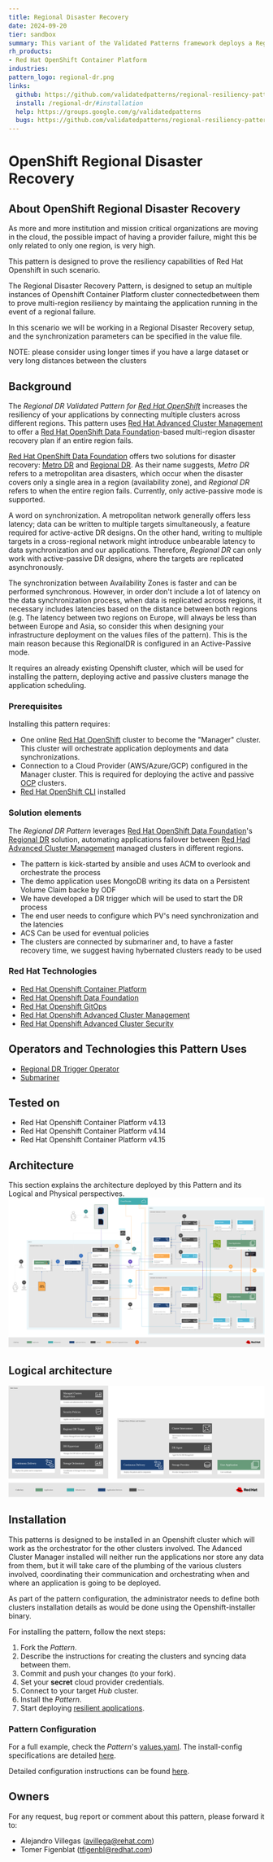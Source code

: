 ```yaml
---
title: Regional Disaster Recovery
date: 2024-09-20
tier: sandbox
summary: This variant of the Validated Patterns framework deploys a Regional Disaster Recovery Setup across multiple different regions
rh_products:
- Red Hat OpenShift Container Platform
industries:
pattern_logo: regional-dr.png
links:
  github: https://github.com/validatedpatterns/regional-resiliency-pattern
  install: /regional-dr/#installation
  help: https://groups.google.com/g/validatedpatterns
  bugs: https://github.com/validatedpatterns/regional-resiliency-pattern/issues
---
```


# OpenShift Regional Disaster Recovery

## About OpenShift Regional Disaster Recovery

As more and more institution and mission critical organizations are moving 
in the cloud, the possible impact of having a provider failure, might this be
only related to only one region, is very high.

This pattern is designed to prove the resiliency capabilities of Red Hat Openshift 
in such scenario. 

The Regional Disaster Recovery Pattern, is designed to setup an multiple instances 
of Openshift Container Platform cluster connectedbetween them to prove multi-region 
resiliency by maintaing the application running in the event of a regional failure. 

In this scenario we will be working in a  Regional Disaster Recovery setup, and the 
synchronization parameters can be specified in the value file. 

NOTE: please consider using longer times if you have a large dataset or very long 
distances between the clusters

## Background

The _Regional DR Validated Pattern for [Red Hat OpenShift][ocp]_ increases the resiliency
of your applications by connecting multiple clusters across different regions. This pattern
uses [Red Hat Advanced Cluster Management][acm] to offer a
[Red Hat OpenShift Data Foundation][odf]-based multi-region disaster recovery plan if an
entire region fails.

[Red Hat OpenShift Data Foundation][odf] offers two solutions for disaster
recovery: [Metro DR][mdr] and [Regional DR][rdr]. As their name suggests, _Metro
DR_ refers to a metropolitan area disasters, which occur when the disaster
covers only a single area in a region (availability zone), and _Regional DR_
refers to when the entire region fails.  Currently, only active-passive mode is
supported.

A word on synchronization. A metropolitan network generally offers less latency;
data can be written to multiple targets simultaneously, a feature required for
active-active DR designs. On the other hand, writing to multiple targets in a
cross-regional network might introduce unbearable latency to data
synchronization and our applications. Therefore, _Regional DR_ can only work
with active-passive DR designs, where the targets are replicated
asynchronously.

The synchronization between Availability Zones is faster and can be performed
synchronous. However, in order don't include a lot of latency on the data
synchronization process, when data is replicated across regions, it necessary
includes latencies based on the distance between both regions (e.g. The latency
between two regions on Europe, will always be less than between Europe and Asia,
so consider this when designing your infrastructure deployment on the values
files of the pattern). This is the main reason because this RegionalDR is
configured in an Active-Passive mode.

It requires an already existing Openshift cluster, which will be used for installing the
pattern, deploying active and passive clusters manage the application
scheduling.

### Prerequisites

Installing this pattern requires:
* One online [Red Hat OpenShift][ocp] cluster to become the "Manager" cluster.
This cluster will orchestrate application deployments and data synchronizations.
* Connection to a Cloud Provider (AWS/Azure/GCP) configured in the Manager
cluster. This is required for deploying the active and passive [OCP][ocp]
clusters.
* [Red Hat OpenShift CLI][cli] installed

### Solution elements

The _Regional DR Pattern_ leverages [Red Hat OpenShift Data Foundation][odf]'s
[Regional DR][rdr] solution, automating applications failover between
[Red Had Advanced Cluster Management][acm] managed clusters in different regions.

- The pattern is kick-started by ansible and uses ACM to overlook and orchestrate the process 
- The demo application uses MongoDB writing its data on a Persistent Volume Claim backe by ODF
- We have developed a DR trigger which will be used to start the DR process 
- The end user needs to configure which PV's need synchronization and the latencies 
- ACS Can be used for eventual policies 
- The clusters are connected by submariner and, to have a faster recovery time, we suggest having 
  hybernated clusters ready to be used 

### Red Hat Technologies
- [Red Hat Openshift Container Platform][ocp]
- [Red Hat Openshift Data Foundation][odf]
- [Red Hat Openshift GitOps][ops]
- [Red Hat Openshift Advanced Cluster Management][acm]
- [Red Hat Openshift Advanced Cluster Security][acs]

## Operators and Technologies this Pattern Uses
- [Regional DR Trigger Operator][opr]
- [Submariner][sub]

## Tested on

- Red Hat Openshift Container Platform v4.13
- Red Hat Openshift Container Platform v4.14
- Red Hat Openshift Container Platform v4.15

## Architecture
This section explains the architecture deployed by this Pattern and its Logical
and Physical perspectives.
![Regional-Resiliency-Pattern-Logical-Architecture](/images/regional-resiliency-pattern/architecture-diagram-vp-regional-dr-v6.png)

## Logical architecture

![Regional-Resiliency-Pattern-Logical-Architecture](/images/regional-resiliency-pattern/logical-architecture-diagram-vp-regional-dr-v6.png)


## Installation
This patterns is designed to be installed in an Openshift cluster which will
work as the orchestrator for the other clusters involved. The Adanced Cluster Manager 
installed will neither run the applications nor store any data from them, but it
will take care of the plumbing of the various clusters involved, 
coordinating their communication and orchestrating when and where an application is 
going to be deployed.

As part of the pattern configuration, the administrator needs to define both
clusters installation details as would be done using the Openshift-installer
binary.

For installing the pattern, follow the next steps:
1. Fork the _Pattern_.
2. Describe the instructions for creating the clusters and syncing data between them.
3. Commit and push your changes (to your fork).
4. Set your **secret** cloud provider credentials.
5. Connect to your target _Hub_ cluster.
6. Install the _Pattern_.
7. Start deploying [resilient applications][rdr].


### Pattern Configuration

For a full example, check the _Pattern_'s [values.yaml][yml]. The install-config
specifications are detailed [here][cfg].

Detailed configuration instructions can be found [here][rrp].


## Owners

For any request, bug report or comment about this pattern, please forward it to:
* Alejandro Villegas (avillega@rehat.com)
* Tomer Figenblat (tfigenbl@redhat.com)

<!-- LINKS -->
[acm]: https://www.redhat.com/en/technologies/management/advanced-cluster-management
[acs]: https://www.redhat.com/en/technologies/cloud-computing/openshift/advanced-cluster-security-kubernetes
[aws]: https://www.redhat.com/en/technologies/cloud-computing/openshift/aws
[azr]: https://www.redhat.com/en/technologies/cloud-computing/openshift/azure
[cfg]: https://docs.openshift.com/container-platform/4.17/installing/installing_bare_metal_ipi/ipi-install-installation-workflow.html#additional-resources_config
[cli]: https://docs.openshift.com/container-platform/4.14/cli_reference/openshift_cli/getting-started-cli.html
[gcp]: https://www.redhat.com/en/blog/red-hat-openshift-is-now-available-on-google-cloud-marketplace
[mdr]: https://docs.redhat.com/en/documentation/red_hat_openshift_data_foundation/4.16/html/configuring_openshift_data_foundation_disaster_recovery_for_openshift_workloads/metro-dr-solution
[ocp]: https://www.redhat.com/en/technologies/cloud-computing/openshift
[odf]: https://www.redhat.com/en/technologies/cloud-computing/openshift-data-foundation
[ops]: https://www.redhat.com/en/technologies/cloud-computing/openshift/gitops
[opr]: https://github.com/RHEcosystemAppEng/regional-dr-trigger-operator
[sub]: https://submariner.io/
[rdr]: https://docs.redhat.com/en/documentation/red_hat_openshift_data_foundation/4.16/html/configuring_openshift_data_foundation_disaster_recovery_for_openshift_workloads/rdr-solution
[rrp]: https://github.com/validatedpatterns/regional-resiliency-pattern?tab=readme-ov-file#installation
[yml]: https://github.com/validatedpatterns/regional-resiliency-pattern/blob/main/charts/hub/rdr/values.yaml
